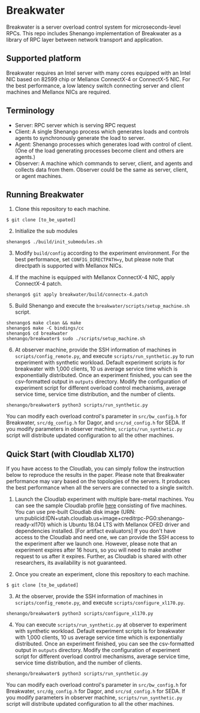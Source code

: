 # Breakwater
Breakwater is a server overload control system for
microseconds-level RPCs. This repo includes 
Shenango implementation of Breakwater as a library of
RPC layer between network transport and application.

## Supported platform
Breakwater requires an Intel server with many cores equipped
with an Intel NIC based on 82599 chip or Mellanox ConnectX-4
or ConnectX-5 NIC. For the best performance,
a low latency switch connecting server and client machines and
Mellanox NICs are required.

## Terminology
- Server: RPC server which is serving RPC request
- Client: A single Shenango process which generates loads and
controls agents to synchronously generate the load to server.
- Agent: Shenango processes which generates load with control
of client. (One of the load generating processes become client and others
are agents.)
- Observer: A machine which commands to server, client, and agents
and collects data from them. Observer could be the same as server,
client, or agent machines.

## Running Breakwater
1. Clone this repository to each machine.
```
$ git clone [to_be_upated]
```

2. Initialize the sub modules
```
shenango$ ./build/init_submodules.sh
```

3. Modify `build/config` according to the experiment environment.
For the best performance, set `CONFIG_DIRECTPATH=y`, but please
note that directpath is supported with Mellanox NICs.

4. If the machine is equipped with Mellanox ConnectX-4 NIC,
apply ConnectX-4 patch.
```
shenango$ git apply breakwater/build/connectx-4.patch
```

5. Build Shenango and execute the 
`breakwater/scripts/setup_machine.sh` script.
```
shenango$ make clean && make
shenango$ make -C bindings/cc
shenango$ cd breakwater
shenango/breakwater$ sudo ./scripts/setup_machine.sh
```

6. At observer machine, provide the SSH information of machines in
`scripts/config_remote.py`, and execute `scripts/run_synthetic.py`
to run experiment with synthetic workload.  Default experiment
scripts is for breakwater with 1,000 clients, 10 us average service
time which is exponentially distributed. Once an experiment
finished, you can see the csv-formatted output in `outputs`
directory. Modify the configuration of experiment script for
different overload control mechanisms, average service time,
service time distribution, and the number of clients.
```
shenango/breakwater$ python3 scripts/run_synthetic.py
```
You can modify each overload control's parameter in
`src/bw_config.h` for Breakwater, `src/dg_config.h` for Dagor,
and `src/sd_config.h` for SEDA. If you modify parameters in
observer machine, `scripts/run_synthetic.py` script will distribute
updated configuration to all the other machines.

## Quick Start (with Cloudlab XL170)
If you have access to the Cloudlab, you can simply follow the
instruction below to reproduce the results in the paper.
Please note that Breakwater performance may vary based on the
topologies of the servers. It produces the best performance
when all the servers are connected to a single switch.

1. Launch the Cloudlab experiment with multiple bare-metal
machines. You can see the sample Cloudlab profile [here](
https://www.cloudlab.us/p/CreditRPC/breakwater-five-xl170)
consisting of five machines.
You can use pre-built Cloudlab disk image (URN:
urn:publicid:IDN+utah.cloudlab.us+image+creditrpc-PG0:shenango-ready-xl170)
which is Ubuntu 18.04 LTS with Mellanox OFED driver and
dependencies installed. [For artifact evaluators] If you
don't have access to the Cloudlab and need one, we can provide
the SSH access to the experiment after we launch one.
However, please note that an experiment expires after 16 hours,
so you will need to make another request to us after it expires.
Further, as Cloudlab is shared with other researchers, its
availability is not guaranteed.

2. Once you create an experiment, clone this repository to
each machine.
```
$ git clone [to_be_updated]
```

3. At the observer, provide the SSH information of machines in
`scripts/config_remote.py`, and execute `scripts/configure_xl170.py`.
```
shenango/breakwater$ python3 scripts/configure_xl170.py
```

4. You can execute `scripts/run_synthetic.py` at observer to experiment
with synthetic workload. Default experiment scripts is for breakwater
with 1,000 clients, 10 us average service time which is
exponentially distributed. Once an experiment finished, you can
see the csv-formatted output in `outputs` directory. Modify the
configuration of experiment script for different overload control
mechanisms, average service time, service time distribution, and
the number of clients.
```
shenango/breakwater$ python3 scripts/run_synthetic.py
```
You can modify each overload control's parameter in
`src/bw_config.h` for Breakwater, `src/dg_config.h` for Dagor,
and `src/sd_config.h` for SEDA. If you modify parameters in
observer machine, `scripts/run_synthetic.py` script will distribute
updated configuration to all the other machines.
